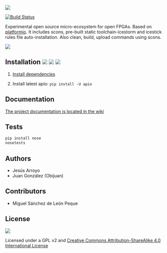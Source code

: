 ![][apio-logo]

[![Build Status](https://travis-ci.org/bqlabs/apio.svg?branch=develop)](https://travis-ci.org/bqlabs/apio)

Experimental open source micro-ecosystem for open FPGAs. Based on [platformio](https://github.com/platformio/platformio). It includes scons, pre-built static toolchain-icestorm and icestick rules file auto-installation. Also clean, build, upload commands using scons.

![](https://github.com/bqlabs/apio/raw/master/doc/apio.jpg)

## Installation ![][ubuntu-logo] ![][macosx-logo] ![][windows-logo]

1. [Install dependencies](https://github.com/bqlabs/apio/wiki/Dependencies)

2. Install latest apio: ```pip install -U apio```

## Documentation

[The project documentation is located in the wiki](https://github.com/bqlabs/apio/wiki)

## Tests

```bash
pip install nose
nosetests
```

## Authors

* Jesús Arroyo
* Juan González (Obijuan)

## Contributors

* Miguel Sánchez de León Peque

## License
![](https://github.com/bqlabs/apio/raw/master/doc/bq-logo-cc-sa-small-150px.png)

Licensed under a GPL v2 and [Creative Commons Attribution-ShareAlike 4.0 International License](http://creativecommons.org/licenses/by-sa/4.0/)

[apio-logo]: doc/apio-logo.png
[ubuntu-logo]: doc/ubuntu.png
[macosx-logo]: doc/macosx.png
[windows-logo]: doc/windows.png
